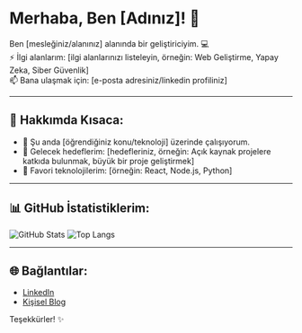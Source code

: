 # Merhaba, Ben [Adınız]! 👋

Ben [mesleğiniz/alanınız] alanında bir geliştiriciyim. 💻  
⚡ İlgi alanlarım: [ilgi alanlarınızı listeleyin, örneğin: Web Geliştirme, Yapay Zeka, Siber Güvenlik]  
📫 Bana ulaşmak için: [e-posta adresiniz/linkedin profiliniz]

---

## 🚀 Hakkımda Kısaca:

- 🌱 Şu anda [öğrendiğiniz konu/teknoloji] üzerinde çalışıyorum.
- 🎯 Gelecek hedeflerim: [hedefleriniz, örneğin: Açık kaynak projelere katkıda bulunmak, büyük bir proje geliştirmek]
- 🖤 Favori teknolojilerim: [örneğin: React, Node.js, Python]

---

## 📊 GitHub İstatistiklerim:
![GitHub Stats](https://github-readme-stats.vercel.app/api?username=kullaniciadiniz&show_icons=true&theme=radical)
![Top Langs](https://github-readme-stats.vercel.app/api/top-langs/?username=kullaniciadiniz&layout=compact&theme=radical)

---

## 🌐 Bağlantılar:
- [LinkedIn](https://www.linkedin.com/in/kullaniciadiniz)
- [Kişisel Blog](https://kullaniciadiniz.github.io)

Teşekkürler! ✨
